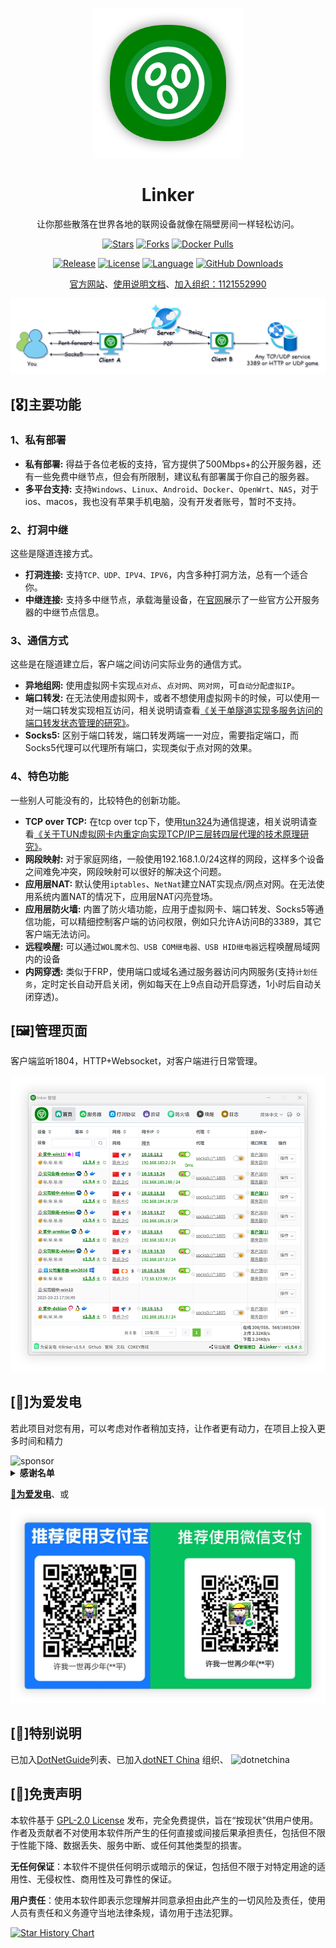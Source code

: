 
<!--
 * @Author: snltty
 * @Date: 2021-08-22 14:09:03
 * @LastEditors: snltty
 * @LastEditTime: 2022-11-21 16:36:26
 * @version: v1.0.0
 * @Descripttion: 功能说明
 * @FilePath: \client.service.ui.webd:\desktop\linker\README.md
-->
<div align="center">
<p><img src="./readme/logo.png" height="240"></p> 

# Linker

让你那些散落在世界各地的联网设备就像在隔壁房间一样轻松访问。

[![Stars](https://img.shields.io/github/stars/snltty/linker?style=for-the-badge)](https://github.com/snltty/linker)
[![Forks](https://img.shields.io/github/forks/snltty/linker?style=for-the-badge)](https://github.com/snltty/linker)
[![Docker Pulls](https://img.shields.io/docker/pulls/snltty/linker-musl?style=for-the-badge)](https://hub.docker.com/r/snltty/linker-musl)

[![Release](https://img.shields.io/github/v/release/snltty/linker?sort=semver&style=for-the-badge)](https://github.com/snltty/linker/releases)
[![License](https://img.shields.io/github/license/snltty/linker?style=for-the-badge)](https://mit-license.org/)
[![Language](https://img.shields.io/github/languages/top/snltty/linker?style=for-the-badge)](https://github.com/snltty/linker)
[![GitHub Downloads](https://img.shields.io/github/downloads/snltty/linker/total?style=for-the-badge)](https://github.com/snltty/linker)


<a href="https://linker.snltty.com">官方网站</a>、<a href="https://linker-doc.snltty.com">使用说明文档</a>、<a href="https://jq.qq.com/?_wv=1027&k=ucoIVfz4" target="_blank">加入组织：1121552990</a>

<p><img src="./readme/like.png"></p> 

</div>


## [🎖️]主要功能

### 1、私有部署
- **私有部署:** 得益于各位老板的支持，官方提供了500Mbps+的公开服务器，还有一些免费中继节点，但会有所限制，建议私有部署属于你自己的服务器。
- **多平台支持:** 支持`Windows`、`Linux`、`Android`、`Docker`、`OpenWrt`、`NAS`，对于ios、macos，我也没有苹果手机电脑，没有开发者账号，暂时不支持。

### 2、打洞中继

这些是隧道连接方式。

- **打洞连接:** 支持`TCP、UDP、IPV4、IPV6`，内含多种打洞方法，总有一个适合你。
- **中继连接:** 支持多中继节点，承载海量设备，在[官网](https://linker.snltty.com)展示了一些官方公开服务器的中继节点信息。

### 3、通信方式

这些是在隧道建立后，客户端之间访问实际业务的通信方式。

- **异地组网:** 使用虚拟网卡实现`点对点`、`点对网`、`网对网`，可`自动分配虚拟IP`。
- **端口转发:** 在无法使用虚拟网卡，或者不想使用虚拟网卡的时候，可以使用一对一端口转发实现相互访问，相关说明请查看[《关于单隧道实现多服务访问的端口转发状态管理的研究》](https://blog.snltty.com/2025/10/01/forward/)。
- **Socks5:** 区别于端口转发，端口转发两端一一对应，需要指定端口，而Socks5代理可以代理所有端口，实现类似于点对网的效果。

### 4、特色功能

一些别人可能没有的，比较特色的创新功能。

- **TCP over TCP:** 在tcp over tcp下，使用<a href="https://github.com/snltty/tun324">tun324</a>为通信提速，相关说明请查看[《关于TUN虚拟网卡内重定向实现TCP/IP三层转四层代理的技术原理研究》](https://blog.snltty.com/2025/09/27/tun2proxy/)。
- **网段映射:** 对于家庭网络，一般使用192.168.1.0/24这样的网段，这样多个设备之间难免冲突，网段映射可以很好的解决这个问题。
- **应用层NAT:** 默认使用`iptables`、`NetNat`建立NAT实现点/网点对网。在无法使用系统内置NAT的情况下，应用层NAT闪亮登场。
- **应用层防火墙:** 内置了防火墙功能，应用于虚拟网卡、端口转发、Socks5等通信功能，可以精细控制客户端的访问权限，例如只允许A访问B的3389，其它客户端无法访问。
- **远程唤醒:** 可以通过`WOL魔术包、USB COM继电器、USB HID继电器`远程唤醒局域网内的设备
- **内网穿透:** 类似于FRP，使用端口或域名通过服务器访问内网服务(支持`计划任务`，定时定长自动开启关闭，例如每天在上9点自动开启穿透，1小时后自动关闭穿透)。


## [🖼️]管理页面

客户端监听1804，HTTP+Websocket，对客户端进行日常管理。

<p><img src="./readme/home.png"></p> 


## [🎁]为爱发电

若此项目对您有用，可以考虑对作者稍加支持，让作者更有动力，在项目上投入更多时间和精力

<img src="https://github.com/snltty/linker/raw/refs/heads/out/sponsor/afdian-sponsor.svg" alt="sponsor">

<details>
<summary><strong>感谢名单</strong></summary>
<div>

- 米多贝克&米多网络工程
- 旋律 * 3
- 阳阳
- 谢幕____(海那边的白月光)
- swayer.
- 浅浅
- 仰望 * 2
- 李氏の天下
- 小猪 * 2
- 菜菜(木子) * 3
- 杰米儿
- Oasis
- 坦然
- littleexe
- 黄品(Pim Hwang)
- GoodGoodStudy

</div>
</details>

**[🔋为爱发电](https://afdian.com/a/snltty)**、或

![pay](readme/pay.png)

## [👏]特别说明

已加入[DotNetGuide](https://github.com/YSGStudyHards/DotNetGuide)列表、已加入[dotNET China](https://gitee.com/dotnetchina) 组织、
![dotnetchina](https://images.gitee.com/uploads/images/2021/0324/120117_2da9922c_416720.png "132645_21007ea0_974299.png")


## [🚫]免责声明

本软件基于 [GPL-2.0 License](https://opensource.org/licenses/GPL-2.0) 发布，完全免费提供，旨在“按现状”供用户使用。作者及贡献者不对使用本软件所产生的任何直接或间接后果承担责任，包括但不限于性能下降、数据丢失、服务中断、或任何其他类型的损害。

**无任何保证**：本软件不提供任何明示或暗示的保证，包括但不限于对特定用途的适用性、无侵权性、商用性及可靠性的保证。

**用户责任**：使用本软件即表示您理解并同意承担由此产生的一切风险及责任，使用人员有责任和义务遵守当地法律条规，请勿用于违法犯罪。

[![Star History Chart](https://api.star-history.com/svg?repos=snltty/linker&type=Date)](https://www.star-history.com/#snltty/linker&Date)



